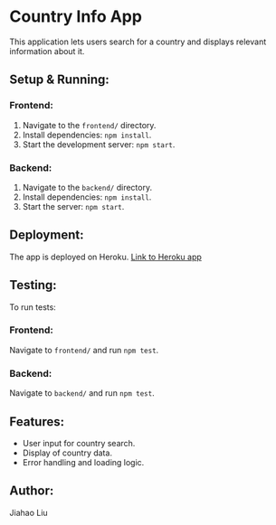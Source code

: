 # Country Info App

This application lets users search for a country and displays relevant information about it.

## Setup & Running:

### Frontend:

1. Navigate to the `frontend/` directory.
2. Install dependencies: `npm install`.
3. Start the development server: `npm start`.

### Backend:

1. Navigate to the `backend/` directory.
2. Install dependencies: `npm install`.
3. Start the server: `npm start`.

## Deployment:

The app is deployed on Heroku. [Link to Heroku app](https://country-info-task-app-fa8f688978df.herokuapp.com/)


## Testing:

To run tests:

### Frontend:

Navigate to `frontend/` and run `npm test`.

### Backend:

Navigate to `backend/` and run `npm test`.

## Features:

- User input for country search.
- Display of country data.
- Error handling and loading logic.

## Author:

Jiahao Liu
